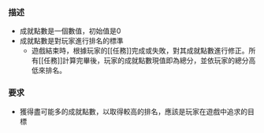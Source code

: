 ### 描述
- 成就點數是一個數值，初始值是0
- 成就點數是對玩家進行排名的標準
	- 遊戲結束時，根據玩家的[[任務]]完成或失敗，對其成就點數進行修正。所有[[任務]]計算完畢後，玩家的成就點數現值即為總分，並依玩家的總分高低來排名。

### 要求
- 獲得盡可能多的成就點數，以取得較高的排名，應該是玩家在遊戲中追求的目標